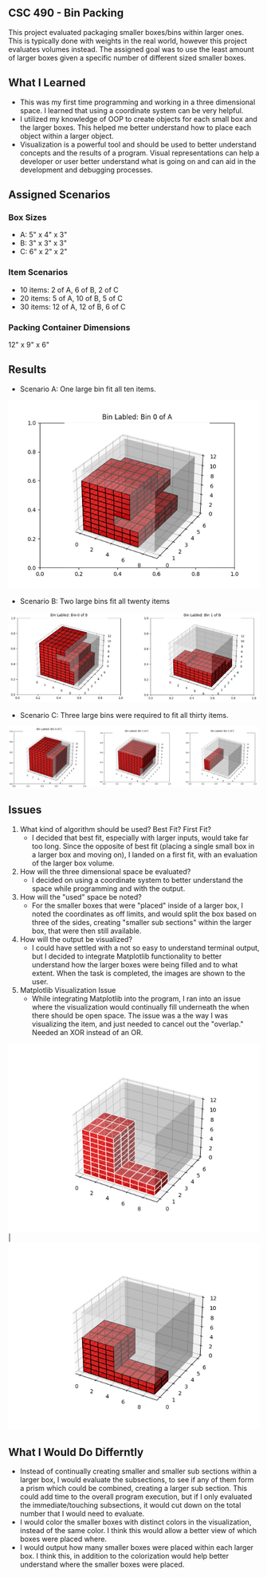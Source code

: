 ## CSC 490 - Bin Packing
This project evaluated packaging smaller boxes/bins within larger ones. This is typically done with weights in the real world, however this project evaluates volumes instead. The assigned goal was to use the least amount of larger boxes given a specific number of different sized smaller boxes. 

## What I Learned
- This was my first time programming and working in a three dimensional space. I learned that using a coordinate system can be very helpful. 
- I utilized my knowledge of OOP to create objects for each small box and the larger boxes. This helped me better understand how to place each object within a larger object. 
- Visualization is a powerful tool and should be used to better understand concepts and the results of a program. Visual representations can help a developer or user better understand what is going on and can aid in the development and debugging processes. 

## Assigned Scenarios
### Box Sizes
- A: 5" x 4" x 3"
- B: 3" x 3" x 3"
- C: 6" x 2" x 2"

### Item Scenarios
- 10 items: 2 of A, 6 of B, 2 of C
- 20 items: 5 of A, 10 of B, 5 of C
- 30 items: 12 of A, 12 of B, 6 of C

### Packing Container Dimensions
12" x 9" x 6"

## Results
- Scenario A: One large bin fit all ten items.

![Scenario A Visual Output](./assets/ScenarioA-Results.png)
- Scenario B: Two large bins fit all twenty items

![Scenario B Visual Output](./assets/ScenarioB-Results.png)
- Scenario C: Three large bins were required to fit all thirty items.

![Scenario C Visual Output](./assets/ScenarioC-Results.png)

## Issues
1. What kind of algorithm should be used? Best Fit? First Fit?
    - I decided that best fit, especially with larger inputs, would take far too long. Since the opposite of best fit (placing a single small box in a larger box and moving on), I landed on a first fit, with an evaluation of the larger box volume. 
2. How will the three dimensional space be evaluated?
    - I decided on using a coordinate system to better understand the space while programming and with the output. 
3. How will the "used" space be noted?
    - For the smaller boxes that were "placed" inside of a larger box, I noted the coordinates as off limits, and would split the box based on three of the sides, creating "smaller sub sections" within the larger box, that were then still available. 
4. How will the output be visualized?
    - I could have settled with a not so easy to understand terminal output, but I decided to integrate Matplotlib functionality to better understand how the larger boxes were being filled and to what extent. When the task is completed, the images are shown to the user. 
5. Matplotlib Visualization Issue
    - While integrating Matplotlib into the program, I ran into an issue where the visualization would continually fill underneath the when there should be open space. The issue was a the way I was visualizing the item, and just needed to cancel out the "overlap." Needed an XOR instead of an OR. 

![Issue Unresolved](./assets/visual-issue(unresolved).png) | ![Issue Resolved](./assets/visual-issue(resolved).png)

## What I Would Do Differntly
- Instead of continually creating smaller and smaller sub sections within a larger box, I would evaluate the subsections, to see if any of them form a prism which could be combined, creating a larger sub section. This could add time to the overall program execution, but if I only evaluated the immediate/touching subsections, it would cut down on the total number that I would need to evaluate. 
- I would color the smaller boxes with distinct colors in the visualization, instead of the same color. I think this would allow a better view of which boxes were placed where. 
- I would output how many smaller boxes were placed within each larger box. I think this, in addition to the colorization would help better understand where the smaller boxes were placed. 
